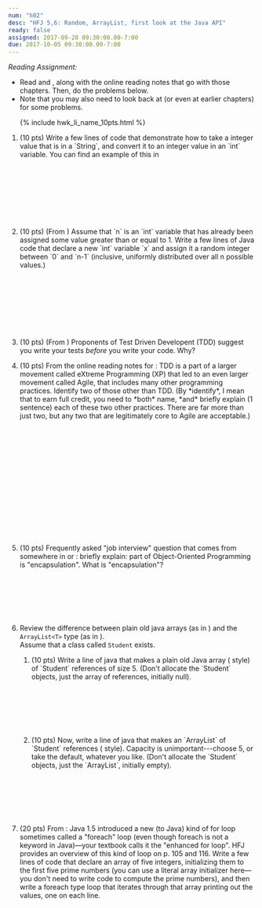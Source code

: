 ```yaml
---
num: "h02"
desc: "HFJ 5,6: Random, ArrayList, first look at the Java API"
ready: false
assigned: 2017-09-28 09:30:00.00-7:00
due: 2017-10-05 09:30:00.00-7:00
---
```


*Reading Assignment:* 

* Read <span data-hfj="5"></span> and <span data-hfj="6"></span>, along with the online reading notes that go with those chapters. Then, do the problems below.
* Note that you may also need to look back at <span data-hfj="4"></span> (or even at earlier chapters) for some problems.

<ol>

{% include hwk_li_name_10pts.html %}


<li style="margin-bottom:10em;" markdown="1">(10 pts) Write a few lines of code that demonstrate how to take a integer value that is in a `String`, and convert it to an integer value in an `int` variable.  You can find an example of this in 
<span data-hfj="5" ></span>
</li>

<li style="margin-bottom:10em;" markdown="1"> (10 pts) (From <span data-hfj="5" />)  Assume that `n` is an `int` variable that has already been assigned some value greater than or equal to 1.    Write a few lines of Java code that declare a new `int` variable `x` and assign it a random integer between `0` and `n-1` (inclusive, uniformly distributed over all n possible values.)



</li>

<li style="margin-bottom:1em;" markdown="1"> 

(10 pts) (From <span data-hfj="5" />)  Proponents of Test Driven Developent (TDD) suggest you write your tests *before* you write your code.    Why?

<div class="pagebreak"></div>

</li>

<li style="margin-bottom:18em;" markdown="1"> 
(10 pts) From the online reading notes for <span data-hfj="5"></span>: TDD is a part of a larger movement called eXtreme Programming (XP) that led to an even larger movement called Agile, that includes many other programming practices.  Identify two of those other than TDD.  (By *identify*, I mean that to earn full credit, you need to *both* name, *and* briefly explain (1 sentence) each of these two other practices.   There are far more than just two, but any two that are legitimately core to Agile are acceptable.)
</li>


<li style="margin-bottom:8em;" markdown="1"> (10 pts) Frequently asked "job interview" question that comes from somewhere in  <span data-hfj="4"></span> or <span data-hfj="5"></span>: briefly explain: part of Object-Oriented Programming is "encapsulation".  What is "encapsulation"?  
</li>

<li style="margin-bottom:8em;" markdown="1"> 

Review the difference between plain old java arrays (as in <span data-hfj="4"></span>)
and the `ArrayList<T>` type (as in <span data-hfj="6"></span>).  
Assume that a class called `Student` exists.

<ol>

<li style="margin-bottom:8em;" markdown="1">(10 pts) Write a line of java that makes a  plain old Java array (<span data-hfj="4"></span> style) of `Student` references of size 5.  (Don't allocate the `Student` objects, just the array of references, initially null).    
</li>

<li style="margin-bottom:8em;" markdown="1">(10 pts) Now, write a line of java that makes an `ArrayList<Student>` of `Student` references (<span data-hfj="6"></span> style).   Capacity is unimportant---choose 5, or take the default, whatever you like.   (Don't allocate the `Student` objects, just the `ArrayList<Student>`, initially empty). 
</li>


</ol>

</li>

<li style="margin-bottom:8em;" markdown="1"> (20 pts) From <span data-hfj="5"></span>: Java 1.5 introduced a new (to Java) kind of for loop sometimes called a "foreach" loop (even though foreach is not a keyword in Java)&mdash;your textbook calls it the "enhanced for loop".  HFJ provides an overview of this kind of loop on p. 105 and 116.   Write a few lines of code that declare an array of five integers, initializing them to the first five prime numbers (you can use a literal array initializer here&mdash;you don't need to write code to compute the prime numbers), and then write a foreach type loop that iterates through that array printing out the values, one on each line.
</li>


</ol>

